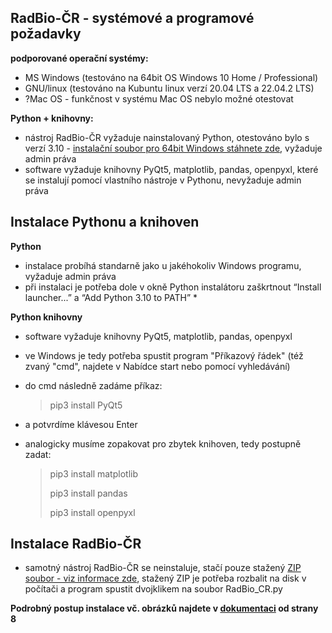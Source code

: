 
## RadBio-ČR - systémové a programové požadavky

**podporované operační systémy:**
- MS Windows (testováno na 64bit OS Windows 10 Home / Professional)
- GNU/linux (testováno na Kubuntu linux verzí 20.04 LTS a 22.04.2 LTS)
- ?Mac OS - funkčnost v systému Mac OS nebylo možné otestovat

**Python + knihovny:**
- nástroj RadBio-ČR vyžaduje nainstalovaný Python, otestováno bylo s verzí 3.10 - [instalační soubor pro 64bit Windows stáhnete zde](https://www.python.org/ftp/python/3.10.1/python-3.10.1-amd64.exe), vyžaduje admin práva
- software vyžaduje knihovny PyQt5, matplotlib, pandas, openpyxl, které se instalují pomocí vlastního nástroje v Pythonu, nevyžaduje admin práva

## Instalace Pythonu a knihoven

**Python**
- instalace probíhá standarně jako u jakéhokoliv Windows programu,  vyžaduje admin práva
- při instalaci je potřeba dole v okně Python instalátoru zaškrtnout “Install launcher...” a “Add Python 3.10 to PATH” *

**Python knihovny**
- software vyžaduje knihovny PyQt5, matplotlib, pandas, openpyxl
- ve Windows je tedy potřeba spustit program "Příkazový řádek" (též zvaný "cmd", najdete v Nabídce start nebo pomocí vyhledávání)
- do cmd následně zadáme příkaz:
       
    > pip3 install PyQt5 

- a potvrdíme klávesou Enter
- analogicky musíme zopakovat pro zbytek knihoven, tedy postupně zadat:

    > pip3 install matplotlib
    > 
    > pip3 install pandas
    > 
    > pip3 install openpyxl

## Instalace RadBio-ČR

- samotný nástroj RadBio-ČR se neinstaluje, stačí pouze stažený [ZIP soubor - viz informace zde](/stazeni_software.md), stažený ZIP je potřeba rozbalit na disk v počítači a program spustit dvojklikem na soubor RadBio_CR.py

**Podrobný postup instalace vč. obrázků najdete v [dokumentaci](/stazeni_software.md) od strany 8**
